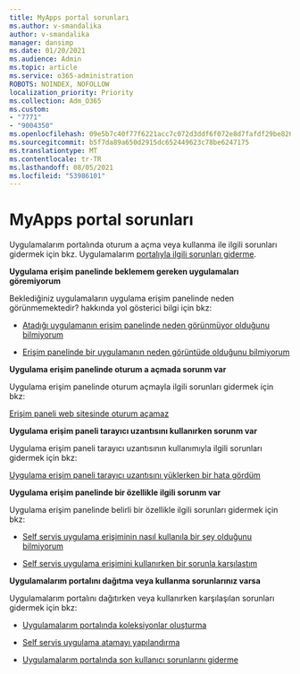 ```yaml
---
title: MyApps portal sorunları
ms.author: v-smandalika
author: v-smandalika
manager: dansimp
ms.date: 01/20/2021
ms.audience: Admin
ms.topic: article
ms.service: o365-administration
ROBOTS: NOINDEX, NOFOLLOW
localization_priority: Priority
ms.collection: Adm_O365
ms.custom:
- "7771"
- "9004350"
ms.openlocfilehash: 09e5b7c40f77f6221acc7c072d3ddf6f072e8d7fafdf29be8262dfeed051dddd
ms.sourcegitcommit: b5f7da89a650d2915dc652449623c78be6247175
ms.translationtype: MT
ms.contentlocale: tr-TR
ms.lasthandoff: 08/05/2021
ms.locfileid: "53986101"
---
```

# <a name="myapps-portal-issues"></a>MyApps portal sorunları

Uygulamalarım portalında oturum a açma veya kullanma ile ilgili sorunları gidermek için bkz. Uygulamalarım [portalıyla ilgili sorunları giderme](https://docs.microsoft.com/azure/active-directory/user-help/my-apps-portal-end-user-troubleshoot).

**Uygulama erişim panelinde beklemem gereken uygulamaları göremiyorum**

Beklediğiniz uygulamaların uygulama erişim panelinde neden görünmemektedir? hakkında yol gösterici bilgi için bkz:

- [Atadığı uygulamanın erişim panelinde neden görünmüyor olduğunu bilmiyorum](https://docs.microsoft.com/azure/active-directory/manage-apps/application-sign-in-other-problem-access-panel)
     
- [Erişim panelinde bir uygulamanın neden görüntüde olduğunu bilmiyorum](https://docs.microsoft.com/azure/active-directory/manage-apps/application-sign-in-other-problem-access-panel)

**Uygulama erişim panelinde oturum a açmada sorunm var**

Uygulama erişim panelinde oturum açmayla ilgili sorunları gidermek için bkz:

[Erişim paneli web sitesinde oturum açamaz](https://docs.microsoft.com/azure/active-directory/manage-apps/application-sign-in-other-problem-access-panel)

**Uygulama erişim paneli tarayıcı uzantısını kullanırken sorunm var**

Uygulama erişim paneli tarayıcı uzantısının kullanımıyla ilgili sorunları gidermek için bkz:

[Uygulama erişim paneli tarayıcı uzantısını yüklerken bir hata gördüm](https://docs.microsoft.com/azure/active-directory/application-access-panel-extension-problem-installing/)

**Uygulama erişim panelinde bir özellikle ilgili sorunm var**

Uygulama erişim panelinde belirli bir özellikle ilgili sorunları gidermek için bkz:

- [Self servis uygulama erişiminin nasıl kullanıla bir şey olduğunu bilmiyorum](https://docs.microsoft.com/azure/active-directory/manage-apps/access-panel-manage-self-service-access) 

- [Self servis uygulama erişimini kullanırken bir sorunla karşılaştım](https://docs.microsoft.com/azure/active-directory/manage-apps/access-panel-manage-self-service-access)
    
**Uygulamalarım portalını dağıtma veya kullanma sorunlarınız varsa**

Uygulamalarım portalını dağıtırken veya kullanırken karşılaşılan sorunları gidermek için bkz:

- [Uygulamalarım portalında koleksiyonlar oluşturma](https://docs.microsoft.com/azure/active-directory/manage-apps/access-panel-collections) 
    
- [Self servis uygulama atamayı yapılandırma](https://docs.microsoft.com/azure/active-directory/manage-apps/manage-self-service-access)
     
- [Uygulamalarım portalında son kullanıcı sorunlarını giderme](https://docs.microsoft.com/azure/active-directory/user-help/my-apps-portal-end-user-troubleshoot)



